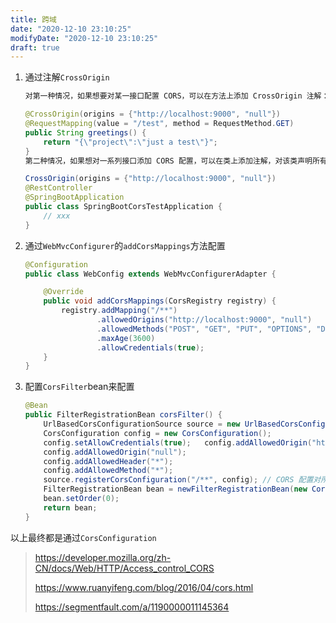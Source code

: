 ```yaml
---
title: 跨域
date: "2020-12-10 23:10:25"
modifyDate: "2020-12-10 23:10:25"
draft: true
---
```

1. 通过注解`CrossOrigin`

    ```java
    对第一种情况，如果想要对某一接口配置 CORS，可以在方法上添加 CrossOrigin 注解：
    
    @CrossOrigin(origins = {"http://localhost:9000", "null"})
    @RequestMapping(value = "/test", method = RequestMethod.GET)
    public String greetings() {
        return "{\"project\":\"just a test\"}";
    }
    第二种情况，如果想对一系列接口添加 CORS 配置，可以在类上添加注解，对该类声明所有接口都有效：
    
    CrossOrigin(origins = {"http://localhost:9000", "null"})
    @RestController
    @SpringBootApplication
    public class SpringBootCorsTestApplication {
        // xxx
    }
    ```

    

2. 通过`WebMvcConfigurer`的`addCorsMappings`方法配置

    ```java
    @Configuration
    public class WebConfig extends WebMvcConfigurerAdapter {
    
        @Override
        public void addCorsMappings(CorsRegistry registry) {
            registry.addMapping("/**")
                    .allowedOrigins("http://localhost:9000", "null")
                    .allowedMethods("POST", "GET", "PUT", "OPTIONS", "DELETE")
                    .maxAge(3600)
                    .allowCredentials(true);
        }
    }
    ```

    

3. 配置`CorsFilter`bean来配置

    ```java
    @Bean
    public FilterRegistrationBean corsFilter() {
        UrlBasedCorsConfigurationSource source = new UrlBasedCorsConfigurationSource();
        CorsConfiguration config = new CorsConfiguration();
        config.setAllowCredentials(true);	config.addAllowedOrigin("http://localhost:9000");
        config.addAllowedOrigin("null");
        config.addAllowedHeader("*");
        config.addAllowedMethod("*");
        source.registerCorsConfiguration("/**", config); // CORS 配置对所有接口都有效
        FilterRegistrationBean bean = newFilterRegistrationBean(new CorsFilter(source));
        bean.setOrder(0);
        return bean;
    }
    ```

以上最终都是通过`CorsConfiguration`



> https://developer.mozilla.org/zh-CN/docs/Web/HTTP/Access_control_CORS 
>
> https://www.ruanyifeng.com/blog/2016/04/cors.html
>
> https://segmentfault.com/a/1190000011145364  
